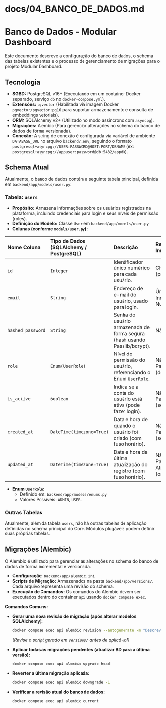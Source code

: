 # docs/04_BANCO_DE_DADOS.md
# Banco de Dados - Modular Dashboard

Este documento descreve a configuração do banco de dados, o schema das tabelas existentes e o processo de gerenciamento de migrações para o projeto Modular Dashboard.

## Tecnologia

* **SGBD:** PostgreSQL v16+ (Executando em um container Docker separado, serviço `db` no `docker-compose.yml`).
* **Extensões:** `pgvector` (Habilitada via imagem Docker `pgvector/pgvector:pg16` para suportar armazenamento e consulta de embeddings vetoriais).
* **ORM:** SQLAlchemy v2+ (Utilizado no modo assíncrono com `asyncpg`).
* **Migrações:** Alembic (Para gerenciar alterações no schema do banco de dados de forma versionada).
* **Conexão:** A string de conexão é configurada via variável de ambiente `DATABASE_URL` no arquivo `backend/.env`, seguindo o formato `postgresql+asyncpg://USER:PASSWORD@HOST:PORT/DBNAME` (ex: `postgresql+asyncpg://appuser:password@db:5432/appdb`).

## Schema Atual

Atualmente, o banco de dados contém a seguinte tabela principal, definida em `backend/app/models/user.py`:

### Tabela: `users`

* **Propósito:** Armazena informações sobre os usuários registrados na plataforma, incluindo credenciais para login e seus níveis de permissão (roles).
* **Definição do Modelo:** Classe `User` em `backend/app/models/user.py`
* **Colunas (conforme `models/user.py`):**

| Nome Coluna       | Tipo de Dados (SQLAlchemy / PostgreSQL) | Descrição                                                                 | Restrições/Notas Importantes                                                     |
| :---------------- | :-------------------------------------- | :------------------------------------------------------------------------ | :------------------------------------------------------------------------------- |
| `id`              | `Integer`                               | Identificador único numérico para cada usuário.                           | Chave Primária (primary_key=True)                                                |
| `email`           | `String`                                | Endereço de e-mail do usuário, usado para login.                          | Único (unique=True), Indexado (index=True), Não Nulo (nullable=False)            |
| `hashed_password` | `String`                                | Senha do usuário armazenada de forma segura (hash usando Passlib/bcrypt). | Não Nulo (nullable=False)                                                        |
| `role`            | `Enum(UserRole)`                        | Nível de permissão do usuário, referenciando o Enum `UserRole`.           | Não Nulo (nullable=False), Padrão: `USER` (default=UserRole.USER)                |
| `is_active`       | `Boolean`                               | Indica se a conta do usuário está ativa (pode fazer login).               | Não Nulo (nullable=False), Padrão no Servidor: `True` (server_default='true')    |
| `created_at`      | `DateTime(timezone=True)`               | Data e hora de quando o usuário foi criado (com fuso horário).            | Não Nulo (nullable=False), Padrão no Servidor: `now()` (server_default=func.now()) |
| `updated_at`      | `DateTime(timezone=True)`               | Data e hora da última atualização do registro (com fuso horário).         | Não Nulo (nullable=False), Padrão no Servidor: `now()`, Atualiza em UPDATE (onupdate=func.now()) |

* **Enum `UserRole`:**
    * Definido em: `backend/app/models/enums.py`
    * Valores Possíveis: `ADMIN`, `USER`.

### Outras Tabelas

Atualmente, além da tabela `users`, não há outras tabelas de aplicação definidas no schema principal do Core. Módulos plugáveis podem definir suas próprias tabelas.

## Migrações (Alembic)

O Alembic é utilizado para gerenciar as alterações no schema do banco de dados de forma incremental e versionada.

* **Configuração:** `backend/app/alembic.ini`
* **Scripts de Migração:** Armazenados na pasta `backend/app/versions/`. Cada arquivo representa uma revisão do schema.
* **Execução de Comandos:** Os comandos do Alembic devem ser executados dentro do container `api` usando `docker compose exec`.

**Comandos Comuns:**

* **Gerar uma nova revisão de migração (após alterar modelos SQLAlchemy):**
    ```bash
    docker compose exec api alembic revision --autogenerate -m "Descreva a mudança aqui"
    ```
    *(Revise o script gerado em `versions/` antes de aplicá-lo!)*

* **Aplicar todas as migrações pendentes (atualizar BD para a última versão):**
    ```bash
    docker compose exec api alembic upgrade head
    ```

* **Reverter a última migração aplicada:**
    ```bash
    docker compose exec api alembic downgrade -1
    ```

* **Verificar a revisão atual do banco de dados:**
    ```bash
    docker compose exec api alembic current